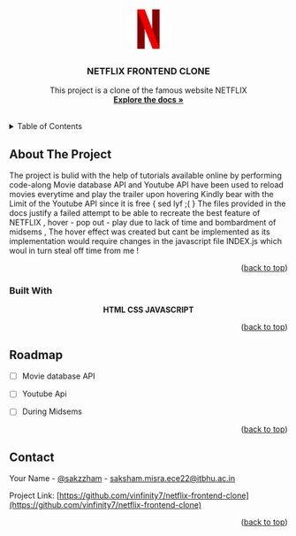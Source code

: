 
<!-- PROJECT LOGO -->
<br />
<div align="center">
  <a href="https://github.com/vinfity7/netflix-frontend-clone">
    <img src="https://github.com/vinfinity7/netflix-frontend-clone/blob/main/pngwing.com.png" alt="Logo" width="80" height="80">
  </a>

<h3 align="center">NETFLIX FRONTEND CLONE</h3>

  <p align="center">
    This project is a clone of the famous website NETFLIX 
    <br />
      <a href="https://github.com/vinfity7/netflix-frontend-clone"><strong>Explore the docs »</strong></a>
    <br />
    <br />
  
   

  </p>
</div>



<!-- TABLE OF CONTENTS -->
<details>
  <summary>Table of Contents</summary>
  <ol>
    <li>
      <a href="#about-the-project">About The Project</a>
      <ul>
        <li><a href="#built-with">Built With</a></li>
      </ul>
      <ul>
        <li><a href="#key-feats">Key Features</a></li>
      </ul>
    </li>
  </ol>
</details>



<!-- ABOUT THE PROJECT -->
## About The Project
The project is bulid with the help of tutorials available online by performing code-along
Movie database API and Youtube API have been used to reload movies everytime and play the trailer upon hovering 
Kindly bear with the Limit of the Youtube API since it is free { sed lyf ;( }
The files provided in the docs justify a failed attempt to be able to recreate the best feature of NETFLIX , hover - pop out - play due to lack of time and bombardment of midsems ,
The hover effect was created but cant be implemented as its implementation would require changes in the javascript file INDEX.js which woul in turn steal off time from me !

<p align="right">(<a href="#readme-top">back to top</a>)</p>



### Built With

<p align="center"><b> HTML CSS JAVASCRIPT </b> </p>            
<!--             <a href="https://developer.mozilla.org/en-US/docs/Web/css" target="_blank"> <img
            src="https://raw.githubusercontent.com/devicons/devicon/master/icons/css/css-original.svg"
            alt="css" width="100" height="100" /> </a>
            
            <a href="https://developer.mozilla.org/en-US/docs/Web/JavaScript" target="_blank"> <img
            src="https://raw.githubusercontent.com/devicons/devicon/master/icons/javascript/javascript-original.svg"
            alt="javascript" width="100" height="100" /> </a>
            
            <a href="https://developer.mozilla.org/en-US/docs/Web/html" target="_blank"> <img
            src="https://raw.githubusercontent.com/devicons/devicon/master/icons/html/html-original.svg"
            alt="html" width="100" height="100" /> </a>
   </p></p></p> -->



<p align="right">(<a href="#readme-top">back to top</a>)</p>



<!-- ROADMAP -->
## Roadmap

- [ ] Movie database API
- [ ] Youtube Api
- [ ] During Midsems
 

<p align="right">(<a href="#readme-top">back to top</a>)</p>






<!-- CONTACT -->
## Contact

Your Name - [@sakzzham](https://twitter.com/sakzzham) - saksham.misra.ece22@itbhu.ac.in

Project Link: [https://github.com/vinfinity7/netflix-frontend-clone](https://github.com/vinfinity7/netflix-frontend-clone)

<p align="right">(<a href="#readme-top">back to top</a>)</p>

